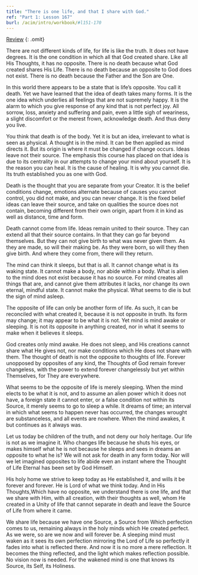```yaml
---
title: "There is one life, and that I share with God."
ref: "Part 1: Lesson 167"
burl: /acim/intro/workbook/#l151-170
---
```


<a class="hide-review" href="/acim/workbook/l179/#l167">Review</a>
{: .omit}

There are not different kinds of life, for life is like the truth. It
does not have degrees. It is the one condition in which all that God
created share. Like all His Thoughts, it has no opposite. There is no
death because what God created shares His Life. There is no death
because an opposite to God does not exist. There is no death because the
Father and the Son are One.

In this world there appears to be a state that is life’s opposite. You
call it death. Yet we have learned that the idea of death takes many
forms. It is the one idea which underlies all feelings that are not
supremely happy. It is the alarm to which you give response of any kind
that is not perfect joy. All sorrow, loss, anxiety and suffering and
pain, even a little sigh of weariness, a slight discomfort or the merest
frown, acknowledge death. And thus deny you live.

You think that death is of the body. Yet it is but an idea, irrelevant
to what is seen as physical. A thought is in the mind. It can be then
applied as mind directs it. But its origin is where it must be changed
if change occurs. Ideas leave not their source. The emphasis this course
has placed on that idea is due to its centrality in our attempts to
change your mind about yourself. It is the reason you can heal. It is
the cause of healing. It is why you cannot die. Its truth established
you as one with God.

Death is the thought that you are separate from your Creator. It is the
belief conditions change, emotions alternate because of causes you
cannot control, you did not make, and you can never change. It is the
fixed belief ideas can leave their source, and take on qualities the
source does not contain, becoming different from their own origin, apart
from it in kind as well as distance, time and form.

Death cannot come from life. Ideas remain united to their source. They
can extend all that their source contains. In that they can go far
beyond themselves. But they can not give birth to what was never given
them. As they are made, so will their making be. As they were born, so
will they then give birth. And where they come from, there will they
return.

The mind can think it sleeps, but that is all. It cannot change what is
its waking state. It cannot make a body, nor abide within a body. What
is alien to the mind does not exist because it has no source. For mind
creates all things that are, and cannot give them attributes it lacks,
nor change its own eternal, mindful state. It cannot make the physical.
What seems to die is but the sign of mind asleep.

The opposite of life can only be another form of life. As such, it can
be reconciled with what created it, because it is not opposite in truth.
Its form may change; it may appear to be what it is not. Yet mind is
mind awake or sleeping. It is not its opposite in anything created, nor
in what it seems to make when it believes it sleeps.

God creates only mind awake. He does not sleep, and His creations cannot
share what He gives not, nor make conditions which He does not share
with them. The thought of death is not the opposite to thoughts of life.
Forever unopposed by opposites of any kind, the Thoughts of God remain
forever changeless, with the power to extend forever changelessly but
yet within Themselves, for They are everywhere.

What seems to be the opposite of life is merely sleeping. When the mind
elects to be what it is not, and to assume an alien power which it does
not have, a foreign state it cannot enter, or a false condition not
within its Source, it merely seems to go to sleep a while. It dreams of
time; an interval in which what seems to happen never has occurred, the
changes wrought are substanceless, and all events are nowhere. When the
mind awakes, it but continues as it always was.

Let us today be children of the truth, and not deny our holy heritage.
Our life is not as we imagine it. Who changes life because he shuts his
eyes, or makes himself what he is not because he sleeps and sees in
dreams an opposite to what he is? We will not ask for death in any form
today. Nor will we let imagined opposites to life abide even an instant
where the Thought of Life Eternal has been set by God Himself.

His holy home we strive to keep today as He established it, and wills it
be forever and forever. He is Lord of what we think today. And in His
Thoughts,Which have no opposite, we understand there is one life, and
that we share with Him, with all creation, with their
thoughts as well, whom He created in a Unity of life that cannot
separate in death and leave the Source of Life from where it came.

We share life because we have one Source, a Source from Which perfection
comes to us, remaining always in the holy minds which He created
perfect. As we were, so are we now and will forever be. A sleeping mind
must waken as it sees its own perfection mirroring the Lord of Life so
perfectly it fades into what is reflected there. And now it is no more a
mere reflection. It becomes the thing reflected, and the light which
makes reflection possible. No vision now is needed. For the wakened mind
is one that knows its Source, its Self, its Holiness.

